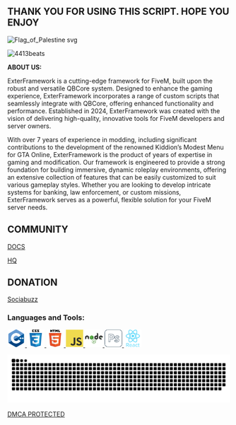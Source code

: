 ## THANK YOU FOR USING THIS SCRIPT. HOPE YOU ENJOY

![Flag_of_Palestine svg](https://github.com/user-attachments/assets/b001261f-c515-4261-b033-c7a9395c8ffa)


<p align="left"> <img src="https://komarev.com/ghpvc/?username=4413beats&label=Profile%20views&color=00FF40&style=flat" alt="4413beats" /> </p>

**ABOUT US:**

ExterFramework is a cutting-edge framework for FiveM, built upon the robust and versatile QBCore system. Designed to enhance the gaming experience, ExterFramework incorporates a range of custom scripts that seamlessly integrate with QBCore, offering enhanced functionality and performance. Established in 2024, ExterFramework was created with the vision of delivering high-quality, innovative tools for FiveM developers and server owners.

With over 7 years of experience in modding, including significant contributions to the development of the renowned Kiddion’s Modest Menu for GTA Online, ExterFramework is the product of years of expertise in gaming and modification. Our framework is engineered to provide a strong foundation for building immersive, dynamic roleplay environments, offering an extensive collection of features that can be easily customized to suit various gameplay styles. Whether you are looking to develop intricate systems for banking, law enforcement, or custom missions, ExterFramework serves as a powerful, flexible solution for your FiveM server needs.


## COMMUNITY
[DOCS](https://exterframework.gitbook.io/exterframework)

[HQ](https://discord.gg/8YnXWSCTFj)


## DONATION
[Sociabuzz](https://sociabuzz.com/_sobing_/tribe)


<h3 align="left">Languages and Tools:</h3>
<p align="left"> <a href="https://www.w3schools.com/cpp/" target="_blank" rel="noreferrer"> <img src="https://raw.githubusercontent.com/devicons/devicon/master/icons/cplusplus/cplusplus-original.svg" alt="cplusplus" width="40" height="40"/> </a> <a href="https://www.w3schools.com/css/" target="_blank" rel="noreferrer"> <img src="https://raw.githubusercontent.com/devicons/devicon/master/icons/css3/css3-original-wordmark.svg" alt="css3" width="40" height="40"/> </a> <a href="https://www.w3.org/html/" target="_blank" rel="noreferrer"> <img src="https://raw.githubusercontent.com/devicons/devicon/master/icons/html5/html5-original-wordmark.svg" alt="html5" width="40" height="40"/> </a> <a href="https://developer.mozilla.org/en-US/docs/Web/JavaScript" target="_blank" rel="noreferrer"> <img src="https://raw.githubusercontent.com/devicons/devicon/master/icons/javascript/javascript-original.svg" alt="javascript" width="40" height="40"/> </a> <a href="https://nodejs.org" target="_blank" rel="noreferrer"> <img src="https://raw.githubusercontent.com/devicons/devicon/master/icons/nodejs/nodejs-original-wordmark.svg" alt="nodejs" width="40" height="40"/> </a> <a href="https://www.photoshop.com/en" target="_blank" rel="noreferrer"> <img src="https://raw.githubusercontent.com/devicons/devicon/master/icons/photoshop/photoshop-line.svg" alt="photoshop" width="40" height="40"/> </a> <a href="https://reactjs.org/" target="_blank" rel="noreferrer"> <img src="https://raw.githubusercontent.com/devicons/devicon/master/icons/react/react-original-wordmark.svg" alt="react" width="40" height="40"/> </a> </p>

<picture>
  <source
    media="(prefers-color-scheme: dark)"
    srcset="https://raw.githubusercontent.com/platane/snk/output/github-contribution-grid-snake-dark.svg"
  />
  <source
    media="(prefers-color-scheme: light)"
    srcset="https://raw.githubusercontent.com/platane/snk/output/github-contribution-grid-snake.svg"
  />
  <img
    alt="github contribution grid snake animation"
    src="https://raw.githubusercontent.com/platane/snk/output/github-contribution-grid-snake.svg"
  />
</picture>

[DMCA PROTECTED](https://www.dmca.com/r/0257j0y)
